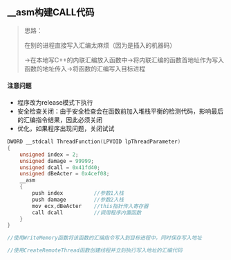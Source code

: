 ## __asm构建CALL代码

> 思路：
>
> 在别的进程直接写入汇编太麻烦（因为是插入的机器码）
>
> ->在本地写C++的内联汇编放入函数中->将内联汇编的函数首地址作为写入函数的地址传入->将函数的汇编写入目标进程

#### 注意问题

* 程序改为release模式下执行
* 安全检查关闭：由于安全检查会在函数前加入堆栈平衡的检测代码，影响最后的汇编指令结果，因此必须关闭
* 优化，如果程序出现问题，关闭试试

```C++
DWORD __stdcall ThreadFunction(LPVOID lpThreadParameter)
{
    unsigned index = 2;
    unsigned damage = 99999;
    unsigned dcall = 0x41fd40;
    unsigned dBeActer = 0x4cef08;
    __asm
    {
        push index			//参数1入栈
       	push damage			//参数2入栈
        mov ecx,dBeActer	//this指针传入寄存器
        call dcall			//调用程序内置函数
    }
}

//使用WriteMemory函数将该函数的汇编指令写入到目标进程中，同时保存写入地址

//使用CreateRemoteThread函数创建线程并立刻执行写入地址的汇编代码
```

